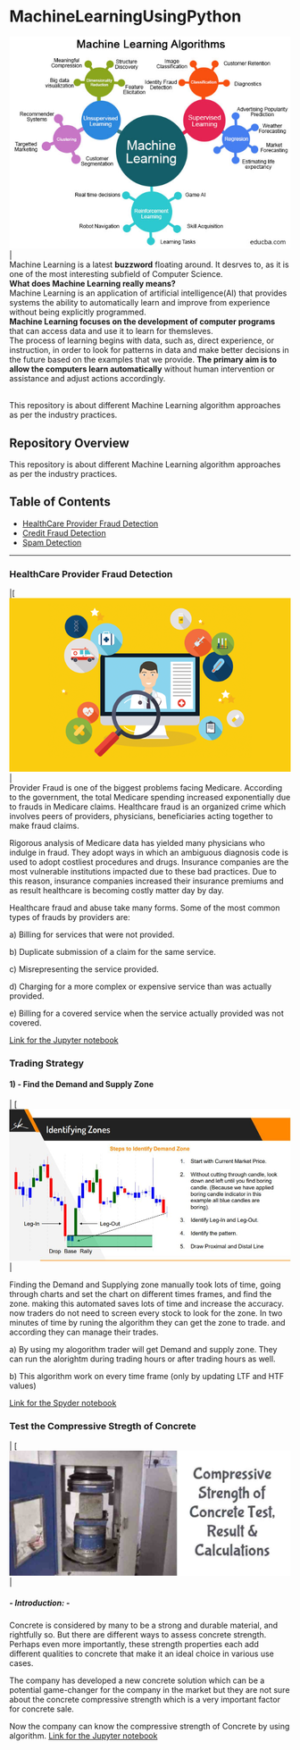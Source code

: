 
# MachineLearningUsingPython
[![Machine Learning](https://raw.githubusercontent.com/S-V-Singh/MachineLearningUsingPython/main/Images/Categories-of-Machine-Learning.jpg "Machine Learning")](https://raw.githubusercontent.com/S-V-Singh/MachineLearningUsingPython/main/Images/Categories-of-Machine-Learning.jpg "Machine Learning")|<br>
Machine Learning is a latest __buzzword__ floating around. It desrves to, as it is one of the most interesting subfield of Computer Science.<br>
__What does Machine Learning really means?__<br>
Machine Learning is an application of artificial intelligence(AI) that provides systems the ability  to automatically learn and improve from experience without being explicitly programmed.<br>
__Machine Learning focuses on the development of computer programs__ that can access data and use it to learn for themsleves.<br>
The process of learning begins with data, such as, direct experience, or instruction, in order to look for patterns in data and make better decisions in the future based on the examples that we provide. __The primary aim is to allow the computers learn automatically__ without human intervention or assistance and adjust actions accordingly.
<br><br>

This repository is about different Machine Learning algorithm approaches as per the industry practices.

## Repository Overview
This repository is about different Machine Learning algorithm approaches as per the industry practices.

## Table of Contents
- [HealthCare Provider Fraud Detection](#section1)<br>
- [Credit Fraud Detection](#section2)<br>
- [Spam Detection](#section3)<br>
___
<a id=section1></a>
### HealthCare Provider Fraud Detection
|[![](https://raw.githubusercontent.com/S-V-Singh/MachineLearningUsingPython/main/HealthCare/Images/Fraud_Detection.jpeg)|<br>
Provider Fraud is one of the biggest problems facing Medicare. According to the government, the total Medicare spending increased exponentially due to frauds in Medicare claims. Healthcare fraud is an organized crime which involves peers of providers, physicians, beneficiaries acting together to make fraud claims.

Rigorous analysis of Medicare data has yielded many physicians who indulge in fraud. They adopt ways in which an ambiguous diagnosis code is used to adopt costliest procedures and drugs. Insurance companies are the most vulnerable institutions impacted due to these bad practices. Due to this reason, insurance companies increased their insurance premiums and as result healthcare is becoming costly matter day by day.

Healthcare fraud and abuse take many forms. Some of the most common types of frauds by providers are:

a) Billing for services that were not provided.

b) Duplicate submission of a claim for the same service.

c) Misrepresenting the service provided.

d) Charging for a more complex or expensive service than was actually provided.

e) Billing for a covered service when the service actually provided was not covered. <br>

[Link for the Jupyter notebook](https://github.com/S-V-Singh/MachineLearningUsingPython/blob/main/Trading%20Strategies/Demand%20%26%20Supply%20Zone.py "Link for the Jupyter notebook")

<a id=section1></a>
### Trading Strategy
#### 1) - Find the Demand and Supply Zone
| [![](https://raw.githubusercontent.com/S-V-Singh/MachineLearningUsingPython/main/Trading%20Strategies/Images/Demand%20and%20supply%20zone.JPG)|<br>

Finding the Demand and Supplying zone manually took lots of time, going through charts and set the chart on different times frames, and find the zone. making this automated saves lots of time and increase the accuracy. now traders do not need to screen every stock to look for the zone. In two minutes of time by runing the algorithm they can get the zone to trade. and according they can manage their trades.

a) By using my alogorithm trader will get Demand and supply zone. They can run the alorightm during trading hours or after trading hours as well.

b) This algorithm work on every time frame (only by updating LTF and HTF values)

[Link for the Spyder notebook](https://github.com/S-V-Singh/MachineLearningUsingPython/blob/main/Trading%20Strategies/Demand%20%26%20Supply%20Zone.py "Link for the Jupyter notebook")

<a id=section1></a>
### Test the Compressive Stregth of Concrete
| [![](https://raw.githubusercontent.com/S-V-Singh/MachineLearningUsingPython/main/Other%20Projects/Images/Compressive-Strength-of-concrete.jpg)|<br>

##### - Introduction: -
Concrete is considered by many to be a strong and durable material, and rightfully so. But there are different ways to assess concrete strength. Perhaps even more importantly, these strength properties each add different qualities to concrete that make it an ideal choice in various use cases.

The company has developed a new concrete solution which can be a potential game-changer for the company in the market but they are not sure about the concrete compressive strength which is a very important factor for concrete sale.

Now the company can know the compressive strength of Concrete by using algorithm.
[Link for the Jupyter notebook](https://github.com/S-V-Singh/MachineLearningUsingPython/blob/main/Other%20Projects/Compressive%20Strength.ipynb "Link for the Jupyter notebook")
